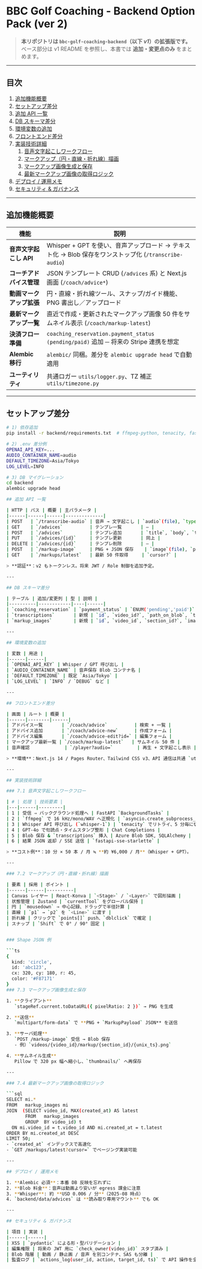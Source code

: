 # BBC Golf Coaching - **Backend Option Pack (ver 2)**

> **本リポジトリは `bbc-golf-coaching-backend`（以下 *v1*）の拡張版です。**  
> ベース部分は v1 README を参照し、本書では **追加・変更点のみ** をまとめます。

---

## 目次
1. [追加機能概要](#追加機能概要)  
2. [セットアップ差分](#セットアップ差分)  
3. [追加 API 一覧](#追加-api-一覧)  
4. [DB スキーマ差分](#db-スキーマ差分)  
5. [環境変数の追加](#環境変数の追加)  
6. [フロントエンド差分](#フロントエンド差分)  
7. [実装技術詳細](#実装技術詳細)  
   1. [音声文字起こしワークフロー](#71-音声文字起こしワークフロー)  
   2. [マークアップ（円・直線・折れ線）描画](#72-マークアップ円直線折れ線描画)  
   3. [マークアップ画像生成と保存](#73-マークアップ画像生成と保存)  
   4. [最新マークアップ画像の取得ロジック](#74-最新マークアップ画像の取得ロジック)  
8. [デプロイ / 運用メモ](#デプロイ--運用メモ)  
9. [セキュリティ & ガバナンス](#セキュリティ--ガバナンス)  

---

## 追加機能概要

| 機能 | 説明 |
|------|------|
| **音声文字起こし API** | Whisper + GPT を使い、音声アップロード → テキスト化 → Blob 保存をワンストップ化 (`/transcribe-audio`) |
| **コーチアドバイス管理** | JSON テンプレート CRUD (`/advices` 系) と Next.js 画面 (`/coach/advice*`) |
| **動画マークアップ拡張** | 円・直線・折れ線ツール、スナップ/ガイド機能、PNG 書出し／アップロード |
| **最新マークアップ一覧** | 直近で作成・更新されたマークアップ画像 50 件をサムネイル表示 (`/coach/markup-latest`) |
| **決済フロー準備** | `coaching_reservation.payment_status (pending/paid)` 追加 ─ 将来の Stripe 連携を想定 |
| **Alembic 移行** | `alembic/` 同梱。差分を `alembic upgrade head` で自動適用 |
| **ユーティリティ** | 共通ロガー `utils/logger.py`、TZ 補正 `utils/timezone.py` |

---

## セットアップ差分

```bash
# 1) 依存追加
pip install -r backend/requirements.txt  # ffmpeg-python, tenacity, fastapi-sse-starlette などを含む

# 2) .env 差分例
OPENAI_API_KEY=...
AUDIO_CONTAINER_NAME=audio
DEFAULT_TIMEZONE=Asia/Tokyo
LOG_LEVEL=INFO

# 3) DB マイグレーション
cd backend
alembic upgrade head

## 追加 API 一覧

| HTTP | パス | 概要 | 主パラメータ |
|------|------|------|--------------|
| POST   | `/transcribe-audio` | 音声 → 文字起こし | `audio`(file), `type`, `video_filename?`, `phase_code?` |
| GET    | `/advices`          | テンプレ一覧       | – |
| POST   | `/advices`          | テンプレ追加       | `title`, `body`, `tags[]` |
| PUT    | `/advices/{id}`     | テンプレ更新       | 同上 |
| DELETE | `/advices/{id}`     | テンプレ削除       | – |
| POST   | `/markup-image`     | PNG + JSON 保存    | `image`(file), `payload`(JSON) |
| GET    | `/markups/latest`   | 最新 50 件取得     | `cursor?` |

> **認証**：v2 もトークンレス。将来 JWT / Role 制御を追加予定。

---

## DB スキーマ差分

| テーブル | 追加/変更列 | 型 | 説明 |
|----------|------------|----|------|
| `coaching_reservation` | `payment_status` | `ENUM('pending','paid')` | 決済状況 |
| `transcriptions`       | 新規 | `id`, `video_id?`, `path_on_blob`, `transcript`, `created_at` | – |
| `markup_images`        | 新規 | `id`, `video_id`, `section_id?`, `image_url`, `created_at` | – |

---

## 環境変数の追加

| 変数 | 用途 |
|------|------|
| `OPENAI_API_KEY` | Whisper / GPT 呼び出し |
| `AUDIO_CONTAINER_NAME` | 音声保存 Blob コンテナ名 |
| `DEFAULT_TIMEZONE` | 既定 `Asia/Tokyo` |
| `LOG_LEVEL` | `INFO` / `DEBUG` など |

---

## フロントエンド差分

| 画面 | ルート | 概要 |
|------|--------|------|
| アドバイス一覧       | `/coach/advice`          | 検索 + 一覧 |
| アドバイス追加       | `/coach/advice-new`      | 作成フォーム |
| アドバイス編集       | `/coach/advice-edit?id=` | 編集フォーム |
| マークアップ最新一覧 | `/coach/markup-latest`   | サムネイル 50 件 |
| 音声確認             | `/player?audio=`         | 再生 + 文字起こし表示 |

> **環境**：Next.js 14 / Pages Router、Tailwind CSS v3、API 通信は共通 `utils/fetcher.ts` に集約。

---

## 実装技術詳細

### 7.1 音声文字起こしワークフロー

| # | 処理 | 技術要素 |
|---|------|---------|
| 1 | 受信 ⇒ バックグラウンド処理へ | FastAPI `BackgroundTasks` |
| 2 | `ffmpeg` で 16 kHz/mono/WAV へ正規化 | `asyncio.create_subprocess_exec` |
| 3 | Whisper API 呼び出し (`whisper-1`) | `tenacity` でリトライ、5 分毎に切出し |
| 4 | GPT-4o で句読点・タイムスタンプ整形 | Chat Completions |
| 5 | Blob 保存 & `transcriptions` 挿入 | Azure Blob SDK, SQLAlchemy |
| 6 | 結果 JSON 返却 / SSE 送信 | `fastapi-sse-starlette` |

> **コスト例**：10 分 × 50 本 / 月 ≒ **約 ¥6,000 / 月**（Whisper + GPT）。

---

### 7.2 マークアップ（円・直線・折れ線）描画

| 要素 | 採用 | ポイント |
|------|------|----------|
| Canvas レイヤー | React-Konva | `<Stage>` / `<Layer>` で図形描画 |
| 状態管理 | Zustand | `currentTool` をグローバル保持 |
| 円 | `mousedown` → 中心記録、ドラッグで半径計算 |
| 直線 | `p1` → `p2` を `<Line>` に渡す |
| 折れ線 | クリックで `points[]` push、`dblclick` で確定 |
| スナップ | `Shift` で 0° / 90° 固定 |


### Shape JSON 例

```ts
{
  kind: 'circle',
  id: 'abc123',
  cx: 320, cy: 180, r: 45,
  color: '#F87171'
}
### 7.3 マークアップ画像生成と保存

1. **クライアント**  
   `stageRef.current.toDataURL({ pixelRatio: 2 })` → PNG を生成

2. **送信**  
   `multipart/form-data` で **PNG + `MarkupPayload` JSON** を送信

3. **サーバ処理**  
   `POST /markup-image` 受信 → Blob 保存  
   - 例）`videos/{video_id}/markup/{section_id}/{unix_ts}.png`

4. **サムネイル生成**  
   Pillow で 320 px 幅へ縮小し、`thumbnails/` へ再保存

---

### 7.4 最新マークアップ画像の取得ロジック

```sql
SELECT mi.*
FROM   markup_images mi
JOIN  (SELECT video_id, MAX(created_at) AS latest
       FROM   markup_images
       GROUP  BY video_id) t
  ON mi.video_id = t.video_id AND mi.created_at = t.latest
ORDER BY mi.created_at DESC
LIMIT 50;
- `created_at` インデックスで高速化  
- `GET /markups/latest?cursor=` でページング実装可能

---

## デプロイ / 運用メモ

1. **Alembic 必須**：本番 DB 反映を忘れずに  
2. **Blob 料金**：音声は動画より安いが egress 課金に注意  
3. **Whisper**: 約 **USD 0.006 / 分**（2025-08 時点）  
4. `backend/data/advices` は **読み取り専用マウント** でも OK  

---

## セキュリティ & ガバナンス

| 項目 | 実装 |
|------|------|
| XSS | `pydantic` による形・型バリデーション |
| 編集権限 | 将来の JWT 用に `check_owner(video_id)` スタブ済み |
| Blob 階層 | 動画 / 静止画 / 音声 を別コンテナ、SAS も分離 |
| 監査ログ | `actions_log(user_id, action, target_id, ts)` で API 操作を全件記録 |
